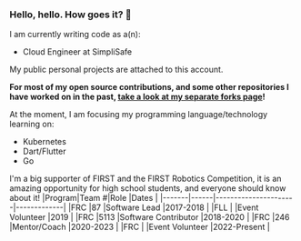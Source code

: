 ### Hello, hello. How goes it? 👋
I am currently writing code as a(n):
- Cloud Engineer at SimpliSafe

My public personal projects are attached to this account.

**For most of my open source contributions, and some other repositories I have worked on in the past, [take a look at my separate forks page](https://github.com/aidan-mundy-forks)!**

At the moment, I am focusing my programming language/technology learning on:
- Kubernetes
- Dart/Flutter
- Go

I'm a big supporter of FIRST and the FIRST Robotics Competition, it is an amazing opportunity for high school students, and everyone should know about it!
|Program|Team #|Role                  |Dates        |
|-------|------|----------------------|-------------|
|FRC    |87    |Software Lead         |2017-2018    |
|FLL    |      |Event Volunteer       |2019         |
|FRC    |5113  |Software Contributor  |2018-2020    |
|FRC    |246   |Mentor/Coach          |2020-2023    |
|FRC    |      |Event Volunteer       |2022-Present |

